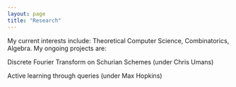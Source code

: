 ```yaml
---
layout: page
title: "Research"
---
```


My current interests include: Theoretical Computer Science, Combinatorics, Algebra. My ongoing projects are:

Discrete Fourier Transform on Schurian Schemes (under Chris Umans)

Active learning through queries (under Max Hopkins)
